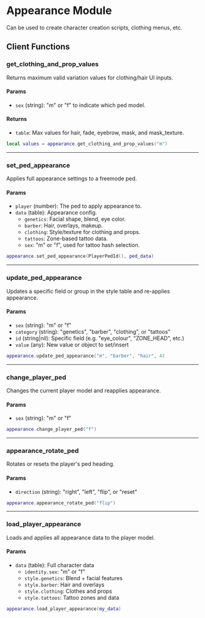 # Appearance Module

Can be used to create character creation scripts, clothing menus, etc.

## Client Functions

### get_clothing_and_prop_values

Returns maximum valid variation values for clothing/hair UI inputs.

#### Params

* `sex` (string): "m" or "f" to indicate which ped model.

#### Returns

* `table`: Max values for hair, fade, eyebrow, mask, and mask_texture.

```lua
local values = appearance.get_clothing_and_prop_values("m")
```

---

### set_ped_appearance

Applies full appearance settings to a freemode ped.

#### Params

* `player` (number): The ped to apply appearance to.
* `data` (table): Appearance config.
  * `genetics`: Facial shape, blend, eye color.
  * `barber`: Hair, overlays, makeup.
  * `clothing`: Style/texture for clothing and props.
  * `tattoos`: Zone-based tattoo data.
  * `sex`: "m" or "f", used for tattoo hash selection.

```lua
appearance.set_ped_appearance(PlayerPedId(), ped_data)
```

---

### update_ped_appearance

Updates a specific field or group in the style table and re-applies appearance.

#### Params

* `sex` (string): "m" or "f"
* `category` (string): "genetics", "barber", "clothing", or "tattoos"
* `id` (string|nil): Specific field (e.g. "eye_colour", "ZONE_HEAD", etc.)
* `value` (any): New value or object to set/insert

```lua
appearance.update_ped_appearance("m", "barber", "hair", 4)
```

---

### change_player_ped

Changes the current player model and reapplies appearance.

#### Params

* `sex` (string): "m" or "f"

```lua
appearance.change_player_ped("f")
```

---

### appearance_rotate_ped

Rotates or resets the player's ped heading.

#### Params

* `direction` (string): "right", "left", "flip", or "reset"

```lua
appearance.appearance_rotate_ped("flip")
```

---

### load_player_appearance

Loads and applies all appearance data to the player model.

#### Params

* `data` (table): Full character data
  * `identity.sex`: "m" or "f"
  * `style.genetics`: Blend + facial features
  * `style.barber`: Hair and overlays
  * `style.clothing`: Clothes and props
  * `style.tattoos`: Tattoo zones and data

```lua
appearance.load_player_appearance(my_data)
```

